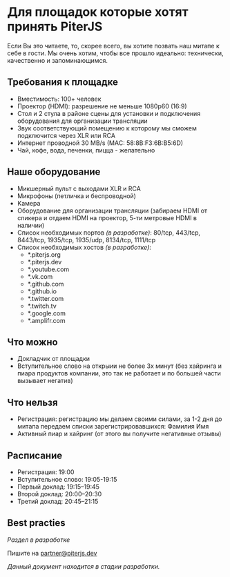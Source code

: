 # Для площадок которые хотят принять PiterJS
Если Вы это читаете, то, скорее всего, вы хотите позвать наш митапе к себе в гости. 
Мы очень хотим, чтобы все прошло идеально: технически, качественно и запоминающимся.

## Требования к площадке
- Вместимость: 100+ человек
- Проектор (HDMI): разрешение не меньше 1080p60 (16:9)
- Стол и 2 стула в районе сцены для установки и подключения оборудования для организации трансляции
- Звук соответствующий помещению к которому мы сможем подключится через XLR или RCA
- Интернет проводной 30 MB/s (MAC: 58:8B:F3:6B:B5:6D)
- Чай, кофе, вода, печенки, пицца - желательно

## Наше оборудование
- Микшерный пульт с выходами XLR и RCA
- Микрофоны (петличка и беспроводной)
- Камера
- Оборудование для организации трансляции (забираем HDMI от спикера и отдаем HDMI на проектор, 5-ти метровые HDMI в наличии)
- Список необходимых портов *(в разработке)*: 80/tcp, 443/tcp, 8443/tcp, 1935/tcp, 1935/udp, 8134/tcp, 1111/tcp
- Список необходимых хостов *(в разработке)*:
  - *.piterjs.org
  - *.piterjs.dev
  - *.youtube.com
  - *.vk.com
  - *.github.com
  - *.github.io
  - *.twitter.com
  - *.twitch.tv
  - *.google.com
  - *.amplifr.com

## Что можно
- Докладчик от площадки
- Вступительное слово на открыии не более 3х минут (без хайринга и пиара продуктов компании, это так не работает и по большей части вызывает негатив)

## Что нельзя
- Регистрация: регистрацию мы делаем своими силами, за 1-2 дня до митапа передаем списки зарегистрировавшихся: Фамилия Имя
- Активный пиар и хайринг (от этого вы получите негативные отзывы)

## Расписание
- Регистрация: 19:00
- Вступительное слово: 19:05-19:15
- Первый доклад: 19:15–19:45
- Второй доклад: 20:00–20:30
- Третий доклад: 20:45–21:15

## Best practies
*Раздел в разработке*

Пишите на partner@piterjs.dev

*Данный документ находится в стадии разработки.*
